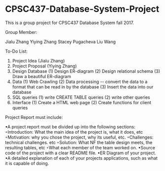 # CPSC437-Database-System-Project
This is a group project for CPSC437 Database System fall 2017.

Group Member:

Jialu Zhang
Yiying Zhang
Stacey Pugacheva
Liu Wang

To-Do List:
1. Project Idea      (Jialu Zhang)
2. Project Proposal  (Yiying Zhang)
3. Design Database
   (1) Design ER-diagram
   (2) Design relational schema
   (3) Draw a beautiful ER-diagram
4. Data
   (1) Web Crawling
   (2) Data processing -- convert the data to a format that can be read in by the database
   (3) Insert the data into our database
5. SQL queries
   (1) write CREATE TABLE queries
   (2) write other queries
6. Interface
   (1) Create a HTML web page
   (2) Create functions for client queries
 
Project Report must include:

•A project report must be divided up into the following sections:
   ◦Introduction: What the main idea of the project is, what it does, etc
   ◦Motivation: why you chose the project, why its useful, etc.
   ◦Challenges: technical challenges. etc
   ◦Solution: What NF the table design meets, the resulting tables, etc
   ◦What each member of the team worked on.
•Source code of the project with a clear README file.
•ER Diagram of your project.
•A detailed explanation of each of your projects applications, such as what it is capable of doing.
